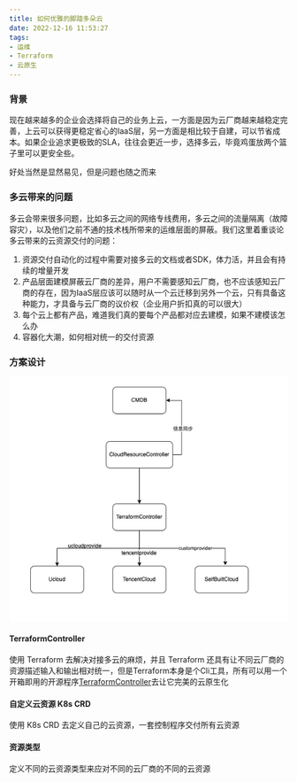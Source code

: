 ```yaml
---
title: 如何优雅的脚踏多朵云
date: 2022-12-16 11:53:27
tags:
- 运维
- Terraform
- 云原生
---
```


### 背景
现在越来越多的企业会选择将自己的业务上云，一方面是因为云厂商越来越稳定完善，上云可以获得更稳定省心的IaaS层，另一方面是相比较于自建，可以节省成本。如果企业追求更极致的SLA，往往会更近一步，选择多云，毕竟鸡蛋放两个篮子里可以更安全些。

好处当然是显然易见，但是问题也随之而来

### 多云带来的问题
多云会带来很多问题，比如多云之间的网络专线费用，多云之间的流量隔离（故障容灾），以及他们之前不通的技术栈所带来的运维层面的屏蔽。我们这里着重谈论多云带来的云资源交付的问题：
1. 资源交付自动化的过程中需要对接多云的文档或者SDK，体力活，并且会有持续的增量开发
2. 产品层面建模屏蔽云厂商的差异，用户不需要感知云厂商，也不应该感知云厂商的存在，因为IaaS层应该可以随时从一个云迁移到另外一个云，只有具备这种能力，才具备与云厂商的议价权（企业用户折扣真的可以很大）
3. 每个云上都有产品，难道我们真的要每个产品都对应去建模，如果不建模该怎么办
4. 容器化大潮，如何相对统一的交付资源

<!--more-->
### 方案设计

![architecture](如何优雅的脚踏多朵云/architecture.png)

#### TerraformController
使用 Terraform 去解决对接多云的麻烦，并且 Terraform 还具有让不同云厂商的资源描述输入和输出相对统一，但是Terraform本身是个Cli工具，所有可以用一个
开箱即用的开源程序[TerraformController](https://github.com/kubevela/terraform-controller)去让它完美的云原生化



#### 自定义云资源 K8s CRD
使用 K8s CRD 去定义自己的云资源，一套控制程序交付所有云资源

#### 资源类型
定义不同的云资源类型来应对不同的云厂商的不同的云资源

